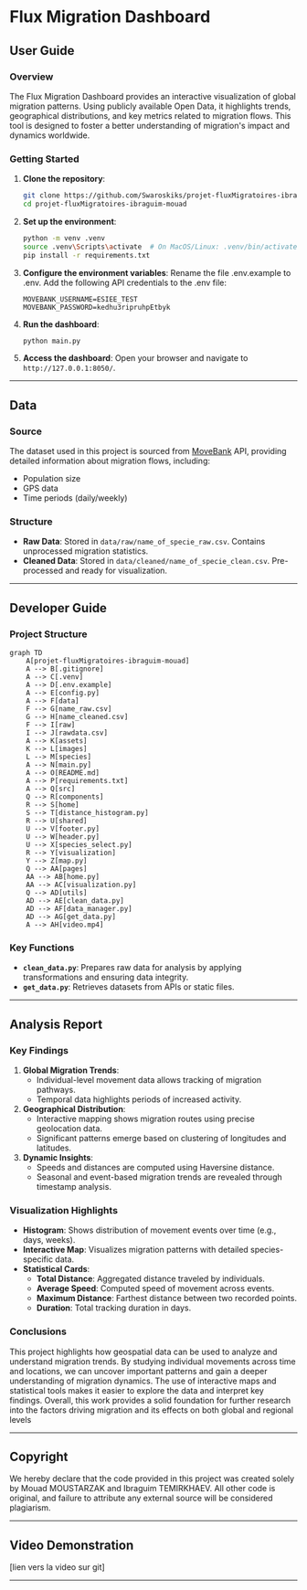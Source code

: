 
# Flux Migration Dashboard

## **User Guide**

### **Overview**
The Flux Migration Dashboard provides an interactive visualization of global migration patterns. Using publicly available Open Data, it highlights trends, geographical distributions, and key metrics related to migration flows. This tool is designed to foster a better understanding of migration's impact and dynamics worldwide.

### **Getting Started**
1. **Clone the repository**:
   ```bash
   git clone https://github.com/Swaroskiks/projet-fluxMigratoires-ibraguim-mouad.git
   cd projet-fluxMigratoires-ibraguim-mouad
   ```

2. **Set up the environment**:
   ```bash
   python -m venv .venv
   source .venv\Scripts\activate  # On MacOS/Linux: .venv/bin/activate
   pip install -r requirements.txt
   ```
3. **Configure the environment variables**:
   Rename the file .env.example to .env.
   Add the following API credentials to the .env file:
   ```
   MOVEBANK_USERNAME=ESIEE_TEST
   MOVEBANK_PASSWORD=kedhu3ripruhpEtbyk
   ```
4. **Run the dashboard**:
   ```bash
   python main.py
   ```

5. **Access the dashboard**:
   Open your browser and navigate to `http://127.0.0.1:8050/`.

---

## **Data**

### **Source**
The dataset used in this project is sourced from [MoveBank](https://www.movebank.org/cms/webapp?gwt_fragment=page=search_map) API, providing detailed information about migration flows, including:
- Population size
- GPS data
- Time periods (daily/weekly)



### **Structure**
- **Raw Data**: Stored in `data/raw/name_of_specie_raw.csv`. Contains unprocessed migration statistics.
- **Cleaned Data**: Stored in `data/cleaned/name_of_specie_clean.csv`. Pre-processed and ready for visualization.

---

## **Developer Guide**

### **Project Structure**
```mermaid
graph TD
    A[projet-fluxMigratoires-ibraguim-mouad]
    A --> B[.gitignore]
    A --> C[.venv]
    A --> D[.env.example]
    A --> E[config.py]
    A --> F[data]
    F --> G[name_raw.csv]
    G --> H[name_cleaned.csv]
    F --> I[raw]
    I --> J[rawdata.csv]
    A --> K[assets]
    K --> L[images]
    L --> M[species]
    A --> N[main.py]
    A --> O[README.md]
    A --> P[requirements.txt]
    A --> Q[src]
    Q --> R[components]
    R --> S[home]
    S --> T[distance_histogram.py]
    R --> U[shared]
    U --> V[footer.py]
    U --> W[header.py]
    U --> X[species_select.py]
    R --> Y[visualization]
    Y --> Z[map.py]
    Q --> AA[pages]
    AA --> AB[home.py]
    AA --> AC[visualization.py]
    Q --> AD[utils]
    AD --> AE[clean_data.py]
    AD --> AF[data_manager.py]
    AD --> AG[get_data.py]
    A --> AH[video.mp4]
```


### **Key Functions**
- **`clean_data.py`**: Prepares raw data for analysis by applying transformations and ensuring data integrity.
- **`get_data.py`**: Retrieves datasets from APIs or static files.

---

## **Analysis Report**


### **Key Findings**
1. **Global Migration Trends**:
   - Individual-level movement data allows tracking of migration pathways.
   - Temporal data highlights periods of increased activity.
2. **Geographical Distribution**:
   - Interactive mapping shows migration routes using precise geolocation data.
   - Significant patterns emerge based on clustering of longitudes and latitudes.
3. **Dynamic Insights**:
   - Speeds and distances are computed using Haversine distance.
   - Seasonal and event-based migration trends are revealed through timestamp analysis.


### **Visualization Highlights**
- **Histogram**: Shows distribution of movement events over time (e.g., days, weeks).
- **Interactive Map**: Visualizes migration patterns with detailed species-specific data.
- **Statistical Cards**:
  - **Total Distance**: Aggregated distance traveled by individuals.
  - **Average Speed**: Computed speed of movement across events.
  - **Maximum Distance**: Farthest distance between two recorded points.
  - **Duration**: Total tracking duration in days.

### **Conclusions**
This project highlights how geospatial data can be used to analyze and understand migration trends. By studying individual movements across time and locations, we can uncover important patterns and gain a deeper understanding of migration dynamics. The use of interactive maps and statistical tools makes it easier to explore the data and interpret key findings. Overall, this work provides a solid foundation for further research into the factors driving migration and its effects on both global and regional levels

---

## **Copyright**
   We hereby declare that the code provided in this project was created solely by Mouad MOUSTARZAK and Ibraguim TEMIRKHAEV.
All other code is original, and failure to attribute any external source will be considered plagiarism.

---

## **Video Demonstration**
[lien vers la video sur git]

---
